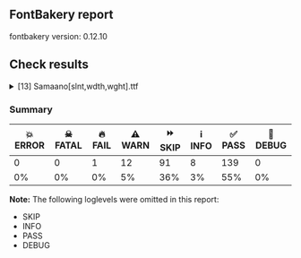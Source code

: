 ## FontBakery report

fontbakery version: 0.12.10





## Check results



<details><summary>[13] Samaano[slnt,wdth,wght].ttf</summary>
<div>
<details>
    <summary>🔥 <b>FAIL</b> Validate STAT particle names and values match the fallback names in GFAxisRegistry. <a href="https://fontbakery.readthedocs.io/en/stable/fontbakery/checks/googlefonts.axisregistry.html#"></a></summary>
    <div>







* 🔥 **FAIL** <p>On the font variation axis 'slnt', the name 'Oblique' is not among the expected ones (Default) according to the Google Fonts Axis Registry.</p>
 [code: invalid-name]



</div>
</details>

<details>
    <summary>⚠️ <b>WARN</b> Checking correctness of monospaced metadata. <a href="https://fontbakery.readthedocs.io/en/stable/fontbakery/checks/opentype.name.html#"></a></summary>
    <div>







* ⚠️ **WARN** <p>The OpenType spec recommends at <a href="https://learn.microsoft.com/en-us/typography/opentype/spec/recom#hhea-table">https://learn.microsoft.com/en-us/typography/opentype/spec/recom#hhea-table</a> that hhea.numberOfHMetrics be set to 3 but this font has 863 instead.
Please read <a href="https://github.com/fonttools/fonttools/issues/3014">https://github.com/fonttools/fonttools/issues/3014</a> to decide whether this makes sense for your font.</p>
 [code: bad-numberOfHMetrics]



</div>
</details>

<details>
    <summary>⚠️ <b>WARN</b> Check mark characters are in GDEF mark glyph class. <a href="https://fontbakery.readthedocs.io/en/stable/fontbakery/checks/opentype.gdef.html#"></a></summary>
    <div>







* ⚠️ **WARN** <p>The following mark characters could be in the GDEF mark glyph class:
uni0945 (U+0945), uni0946 (U+0946), uni0947 (U+0947), uni0948 (U+0948) and uni0955 (U+0955)</p>
 [code: mark-chars]



</div>
</details>

<details>
    <summary>⚠️ <b>WARN</b> Check accent of Lcaron, dcaron, lcaron, tcaron <a href="https://fontbakery.readthedocs.io/en/stable/fontbakery/checks/universal.html#"></a></summary>
    <div>









* ⚠️ **WARN** <p>Lcaron is decomposed and therefore could not be checked. Please check manually.</p>
 [code: decomposed-outline]



* ⚠️ **WARN** <p>dcaron is decomposed and therefore could not be checked. Please check manually.</p>
 [code: decomposed-outline]



* ⚠️ **WARN** <p>lcaron is decomposed and therefore could not be checked. Please check manually.</p>
 [code: decomposed-outline]



* ⚠️ **WARN** <p>tcaron is decomposed and therefore could not be checked. Please check manually.</p>
 [code: decomposed-outline]



</div>
</details>

<details>
    <summary>⚠️ <b>WARN</b> Detect any interpolation issues in the font. <a href="https://fontbakery.readthedocs.io/en/stable/fontbakery/checks/universal.html#"></a></summary>
    <div>







* ⚠️ **WARN** <p>Interpolation issues were found in the font:</p>
<pre><code>- Contour 3 in glyph 'Dcroat': becomes underweight between wght=100,wdth=100,slnt=0 and wght=700,wdth=200,slnt=-20.

- Contour 7 in glyph 'uni20BF': becomes underweight between wght=100,wdth=100,slnt=0 and wght=700,wdth=200,slnt=-20.

- Contour 3 in glyph 'Eth': becomes underweight between wght=100,wdth=100,slnt=0 and wght=700,wdth=200,slnt=-20.
</code></pre>
 [code: interpolation-issues]



</div>
</details>

<details>
    <summary>⚠️ <b>WARN</b> Validate size, and resolution of article images, and ensure article page has minimum length and includes visual assets. <a href="https://fontbakery.readthedocs.io/en/stable/fontbakery/checks/googlefonts.article.html#"></a></summary>
    <div>







* ⚠️ **WARN** <p>Family metadata at fonts/variable does not have an article.</p>
 [code: lacks-article]



</div>
</details>

<details>
    <summary>⚠️ <b>WARN</b> Check for codepoints not covered by METADATA subsets. <a href="https://fontbakery.readthedocs.io/en/stable/fontbakery/checks/googlefonts.subsets.html#"></a></summary>
    <div>







* ⚠️ **WARN** <p>The following codepoints supported by the font are not covered by
any subsets defined in the font's metadata file, and will never
be served. You can solve this by either manually adding additional
subset declarations to METADATA.pb, or by editing the glyphset
definitions.</p>
<ul>
<li>U+02D8 BREVE: try adding one of: canadian-aboriginal, yi</li>
<li>U+02D9 DOT ABOVE: try adding one of: canadian-aboriginal, yi</li>
<li>U+02DB OGONEK: try adding one of: canadian-aboriginal, yi</li>
<li>U+0302 COMBINING CIRCUMFLEX ACCENT: try adding one of: coptic, cherokee, math, tifinagh</li>
<li>U+0305 COMBINING OVERLINE: try adding one of: gothic, elbasan, glagolitic, coptic, math</li>
<li>U+0306 COMBINING BREVE: try adding one of: old-permic, tifinagh</li>
<li>U+0307 COMBINING DOT ABOVE: try adding one of: hebrew, old-permic, duployan, malayalam, tai-le, coptic, tifinagh, syriac, todhri, canadian-aboriginal, math</li>
<li>U+030A COMBINING RING ABOVE: try adding one of: syriac, duployan</li>
<li>U+030B COMBINING DOUBLE ACUTE ACCENT: try adding one of: cherokee, osage</li>
<li>U+030C COMBINING CARON: try adding one of: cherokee, tai-le</li>
<li>U+030F COMBINING DOUBLE GRAVE ACCENT: not included in any glyphset definition</li>
<li>U+0311 COMBINING INVERTED BREVE: try adding one of: coptic, todhri</li>
<li>U+0312 COMBINING TURNED COMMA ABOVE: try adding math</li>
<li>U+031B COMBINING HORN: not included in any glyphset definition</li>
<li>U+0324 COMBINING DIAERESIS BELOW: try adding one of: syriac, cherokee, duployan</li>
<li>U+0326 COMBINING COMMA BELOW: try adding math</li>
<li>U+0327 COMBINING CEDILLA: try adding math</li>
<li>U+0328 COMBINING OGONEK: not included in any glyphset definition</li>
<li>U+032E COMBINING BREVE BELOW: try adding syriac</li>
<li>U+0331 COMBINING MACRON BELOW: try adding one of: cherokee, thai, tifinagh, syriac, caucasian-albanian, gothic, sunuwar</li>
<li>U+0335 COMBINING SHORT STROKE OVERLAY: not included in any glyphset definition</li>
<li>U+2021 DOUBLE DAGGER: try adding adlam</li>
<li>U+2030 PER MILLE SIGN: try adding adlam</li>
<li>U+2052 COMMERCIAL MINUS SIGN: not included in any glyphset definition</li>
<li>U+2070 SUPERSCRIPT ZERO: try adding math</li>
<li>U+2071 SUPERSCRIPT LATIN SMALL LETTER I: try adding math</li>
<li>U+2074 SUPERSCRIPT FOUR: try adding math</li>
<li>U+2075 SUPERSCRIPT FIVE: try adding math</li>
<li>U+2076 SUPERSCRIPT SIX: try adding math</li>
<li>U+2077 SUPERSCRIPT SEVEN: try adding math</li>
<li>U+2078 SUPERSCRIPT EIGHT: try adding math</li>
<li>U+2079 SUPERSCRIPT NINE: try adding math</li>
<li>U+207A SUPERSCRIPT PLUS SIGN: try adding math</li>
<li>U+207B SUPERSCRIPT MINUS: try adding math</li>
<li>U+207C SUPERSCRIPT EQUALS SIGN: try adding math</li>
<li>U+207D SUPERSCRIPT LEFT PARENTHESIS: try adding math</li>
<li>U+207E SUPERSCRIPT RIGHT PARENTHESIS: try adding math</li>
<li>U+207F SUPERSCRIPT LATIN SMALL LETTER N: try adding math</li>
<li>U+2080 SUBSCRIPT ZERO: try adding math</li>
<li>U+2081 SUBSCRIPT ONE: try adding math</li>
<li>U+2082 SUBSCRIPT TWO: try adding math</li>
<li>U+2083 SUBSCRIPT THREE: try adding math</li>
<li>U+2084 SUBSCRIPT FOUR: try adding math</li>
<li>U+2085 SUBSCRIPT FIVE: try adding math</li>
<li>U+2086 SUBSCRIPT SIX: try adding math</li>
<li>U+2087 SUBSCRIPT SEVEN: try adding math</li>
<li>U+2088 SUBSCRIPT EIGHT: try adding math</li>
<li>U+2089 SUBSCRIPT NINE: try adding math</li>
<li>U+208A SUBSCRIPT PLUS SIGN: try adding math</li>
<li>U+208B SUBSCRIPT MINUS: try adding math</li>
<li>U+208C SUBSCRIPT EQUALS SIGN: try adding math</li>
<li>U+208D SUBSCRIPT LEFT PARENTHESIS: try adding math</li>
<li>U+208E SUBSCRIPT RIGHT PARENTHESIS: try adding math</li>
<li>U+2116 NUMERO SIGN: try adding cyrillic</li>
<li>U+2248 ALMOST EQUAL TO: try adding math</li>
<li>U+2260 NOT EQUAL TO: try adding math</li>
<li>U+2264 LESS-THAN OR EQUAL TO: try adding math</li>
<li>U+2265 GREATER-THAN OR EQUAL TO: try adding math</li>
<li>U+27E8 MATHEMATICAL LEFT ANGLE BRACKET: try adding math</li>
<li>U+27E9 MATHEMATICAL RIGHT ANGLE BRACKET: try adding math</li>
<li>U+E0FC : not included in any glyphset definition</li>
<li>U+FB01 LATIN SMALL LIGATURE FI: not included in any glyphset definition</li>
<li>U+FB02 LATIN SMALL LIGATURE FL: not included in any glyphset definition</li>
</ul>
<p>Or you can add the above codepoints to one of the subsets supported by the font: <code>devanagari</code>, <code>latin</code>, <code>latin-ext</code>, <code>vietnamese</code></p>
 [code: unreachable-subsetting]



</div>
</details>

<details>
    <summary>⚠️ <b>WARN</b> Ensure soft_dotted characters lose their dot when combined with marks that replace the dot. <a href="https://fontbakery.readthedocs.io/en/stable/fontbakery/checks/shaping.html#"></a></summary>
    <div>







* ⚠️ **WARN** <p>The dot of soft dotted characters <em>should</em> disappear in other cases, for example: i̅ i̇ ǐ i̒ i̛̅ i̛̇ i̛̊ i̛̋ ǐ̛ i̛̒ i̤̅ i̤̇ i̤̊ i̤̋ ǐ̤ i̤̒ i̦̅ i̦̇ i̦̊ i̦̋</p>
<p>Your font fully covers the following languages that require the soft-dotted feature: Lithuanian (Latn, 2,357,094 speakers), Dutch (Latn, 31,709,104 speakers).</p>
<p>Your font does <em>not</em> cover the following languages that require the soft-dotted feature: Koonzime (Latn, 40,000 speakers), Belarusian (Cyrl, 10,064,517 speakers), Igbo (Latn, 27,823,640 speakers), Zapotec (Latn, 490,000 speakers), Ma’di (Latn, 584,000 speakers), Dan (Latn, 1,099,244 speakers), Southern Kisi (Latn, 360,000 speakers), Ngbaka (Latn, 1,020,000 speakers), Yala (Latn, 200,000 speakers), Nateni (Latn, 100,000 speakers), Makaa (Latn, 221,000 speakers), Sar (Latn, 500,000 speakers), Lugbara (Latn, 2,200,000 speakers), Mfumte (Latn, 79,000 speakers), Ekpeye (Latn, 226,000 speakers), Aghem (Latn, 38,843 speakers), Ebira (Latn, 2,200,000 speakers), Basaa (Latn, 332,940 speakers), Mundani (Latn, 34,000 speakers), Ijo, Southeast (Latn, 2,471,000 speakers), Navajo (Latn, 166,319 speakers), Ukrainian (Cyrl, 29,273,587 speakers), Nzakara (Latn, 50,000 speakers), Ejagham (Latn, 120,000 speakers), South Central Banda (Latn, 244,000 speakers), Bafut (Latn, 158,146 speakers), Kom (Latn, 360,685 speakers), Dii (Latn, 71,000 speakers), Cicipu (Latn, 44,000 speakers), Avokaya (Latn, 100,000 speakers), Mango (Latn, 77,000 speakers), Vute (Latn, 21,000 speakers), Kpelle, Guinea (Latn, 622,000 speakers), Gulay (Latn, 250,478 speakers), Bete-Bendi (Latn, 100,000 speakers), Fur (Latn, 1,230,163 speakers).</p>
 [code: soft-dotted]



</div>
</details>

<details>
    <summary>⚠️ <b>WARN</b> Are there any misaligned on-curve points? <a href="https://fontbakery.readthedocs.io/en/stable/fontbakery/checks/outline.html#"></a></summary>
    <div>







* ⚠️ **WARN** <p>The following glyphs have on-curve points which have potentially incorrect y coordinates:</p>
<pre><code>* peseta (U+20A7): X=596.0,Y=1550.0 (should be at cap-height 1548?)

* peseta (U+20A7): X=662.0,Y=1550.0 (should be at cap-height 1548?)

* peseta (U+20A7): X=662.0,Y=1.0 (should be at baseline 0?)

* peseta (U+20A7): X=596.0,Y=1.0 (should be at baseline 0?)

* peseta (U+20A7): X=728.0,Y=1.0 (should be at baseline 0?)

* peseta (U+20A7): X=599.0,Y=1.0 (should be at baseline 0?)

* uni0930_uni094D.blwf: X=-160.0,Y=-614.0 (should be at descender -615?)

* uni0930_uni094D.blwf: X=-381.0,Y=-614.0 (should be at descender -615?)

* uni2116 (U+2116): X=501.0,Y=1549.0 (should be at cap-height 1548?)

* uni2116 (U+2116): X=601.0,Y=1549.0 (should be at cap-height 1548?)

* uni2116 (U+2116): X=810.0,Y=1549.0 (should be at cap-height 1548?)

* uni2116 (U+2116): X=910.0,Y=1549.0 (should be at cap-height 1548?)

* uni2116 (U+2116): X=532.0,Y=1549.0 (should be at cap-height 1548?)

* uni2116 (U+2116): X=882.0,Y=1549.0 (should be at cap-height 1548?)
</code></pre>
 [code: found-misalignments]



</div>
</details>

<details>
    <summary>⚠️ <b>WARN</b> Are there caret positions declared for every ligature? <a href="https://fontbakery.readthedocs.io/en/stable/fontbakery/checks/googlefonts.gdef.html#"></a></summary>
    <div>







* ⚠️ **WARN** <p>This font lacks caret positioning values for these ligature glyphs:
- i_uni030A
- i_uni030B
- j_gravecomb
- j_uni0303
- j_uni0304
- j_uni0308
- j_uni0311
- jacute
- uni012F_uni0300
- uni012F_uni0301
- uni012F_uni0302
- uni012F_uni0303
- uni012F_uni0304
- uni012F_uni030C
- uni1ECB_uni0300
- uni1ECB_uni0301
- uni1ECB_uni0302
- uni1ECB_uni0303
- uni1ECB_uni0304</p>
 [code: incomplete-caret-pos-data]



</div>
</details>

<details>
    <summary>⚠️ <b>WARN</b> Ensure variable fonts include an avar table. <a href="https://fontbakery.readthedocs.io/en/stable/fontbakery/checks/googlefonts.varfont.html#"></a></summary>
    <div>







* ⚠️ **WARN** <p>This variable font does not have an avar table.</p>
 [code: missing-avar]



</div>
</details>

<details>
    <summary>⚠️ <b>WARN</b> Ensure fonts have ScriptLangTags declared on the 'meta' table. <a href="https://fontbakery.readthedocs.io/en/stable/fontbakery/checks/googlefonts.meta.html#"></a></summary>
    <div>







* ⚠️ **WARN** <p>This font file does not have a 'meta' table.</p>
 [code: lacks-meta-table]



</div>
</details>

<details>
    <summary>⚠️ <b>WARN</b> Checking OS/2 achVendID. <a href="https://fontbakery.readthedocs.io/en/stable/fontbakery/checks/googlefonts.os2.html#"></a></summary>
    <div>







* ⚠️ **WARN** <p>OS/2 VendorID value 'anir' is not yet recognized. If you registered it recently, then it's safe to ignore this warning message. Otherwise, you should set it to your own unique 4 character code, and register it with Microsoft at <a href="https://www.microsoft.com/typography/links/vendorlist.aspx">https://www.microsoft.com/typography/links/vendorlist.aspx</a></p>
 [code: unknown]



</div>
</details>
</div>
</details>




### Summary

| 💥 ERROR | ☠ FATAL | 🔥 FAIL | ⚠️ WARN | ⏩ SKIP | ℹ️ INFO | ✅ PASS | 🔎 DEBUG | 
| ---|---|---|---|---|---|---|---|
| 0 | 0 | 1 | 12 | 91 | 8 | 139 | 0 | 
| 0% | 0% | 0% | 5% | 36% | 3% | 55% | 0% | 



**Note:** The following loglevels were omitted in this report:


* SKIP
* INFO
* PASS
* DEBUG
